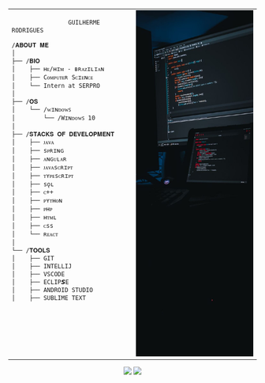 <table align="center">
  <tr>
    <td style="width: 50%; vertical-align: top;">
      <p style="font-family: monospace; font-size: 16px;">
             
                    GUILHERME RODRIGUES
<div display=flex align="center" dir="auto">
</div>

    /𝐀𝐁𝐎𝐔𝐓 𝐌𝐄
    │
    ├── /𝐁𝐈𝐎
    │    ├── ʜᴇ/ʜɪᴍ - ʙʀᴀᴢɪʟɪᴀɴ                       
    │    ├── 𝙲ᴏᴍᴘᴜᴛᴇʀ 𝚂ᴄɪᴇɴᴄᴇ
    │    └── 𝙸ntern at SERPRO
    │
    ├── /𝐎𝐒
    │    └── /ᴡɪɴᴅᴏᴡꜱ
    │        └── /Wɪɴᴅᴏᴡꜱ 𝟣0
    │
    ├── /𝐒𝐓𝐀𝐂𝐊𝐒 𝐎𝐅 𝐃𝐄𝐕𝐄𝐋𝐎𝐏𝐌𝐄𝐍𝐓
    │    ├── ᴊᴀᴠᴀ 
    │    ├── sᴘʀɪɴɢ
    │    ├── ᴀɴɢᴜʟᴀʀ
    │    ├── ᴊᴀᴠᴀsᴄʀɪᴘᴛ
    │    ├── ᴛʏᴘᴇsᴄʀɪᴘᴛ
    │    ├── sǫʟ 
    │    ├── ᴄ++
    │    ├── ᴘʏᴛʜᴏɴ
    │    ├── ᴘʜᴘ
    │    ├── ʜᴛᴍʟ
    │    ├── ᴄss
    │    └── ʀᴇᴀᴄᴛ
    │
    └── /𝐓𝐎𝐎𝐋𝐒
    │    ├── 𝙶𝙸𝚃
    │    ├── 𝙸𝙽𝚃𝙴𝙻𝙻𝙸𝙹
    │    ├── 𝚅𝚂𝙲𝙾𝙳𝙴
    │    ├── 𝙴𝙲𝙻𝙸𝙿𝙎𝙴
    │    ├── 𝙰𝙽𝙳R𝙾𝙸𝙳 𝚂𝚃𝚄𝙳𝙸𝙾
    │    ├── 𝚂𝚄𝙱𝙻𝙸𝙼𝙴 𝚃𝙴𝚇𝚃

  <td style="width: 50%;">
       <img src="https://github.com/Guismx/Guismx/blob/main/2457810fa5a6461d3e5bf5a5d0646085.jpg?raw=true" alt="Angel"  style="width: 500px; height: 700px; border: none;"/>
    </td>
  </tr>
  
</table>
<div align="center" style="width: 100%;">
  <div>
  <a href="https://github.com/Guismx" style="color:#5c404000">
    <img width="55%" src="https://github-readme-stats.vercel.app/api?username=Guismx&amp;hide=&amp;count_private=true&amp;bg_color=0D1117&amp;theme=react&amp;hide_border=true&amp;show_icons=true" data-canonical-src="https://github-readme-stats.vercel.app/api?username=Guismx&amp;hide=&amp;count_private=true&amp;bg_color=0D1117&amp;theme=react&amp;hide_border=true&amp;show_icons=true" style="max-width: 100%;">
  </a>
  <a>
     <img width="40%" src="https://github-readme-stats.vercel.app/api/top-langs/?username=Guismx&amp;langs_count=10&amp;count_private=true&amp;layout=compact&amp;theme=react&amp;hide_border=true&amp;bg_color=0D1117" data-canonical-src="https://github-readme-stats.vercel.app/api/top-langs/?username=Guismx&amp;langs_count=10&amp;count_private=true&amp;layout=compact&amp;theme=react&amp;hide_border=true&amp;bg_color=4169E1" style="max-width: 100%;">
  </a>
</div>
</div>
